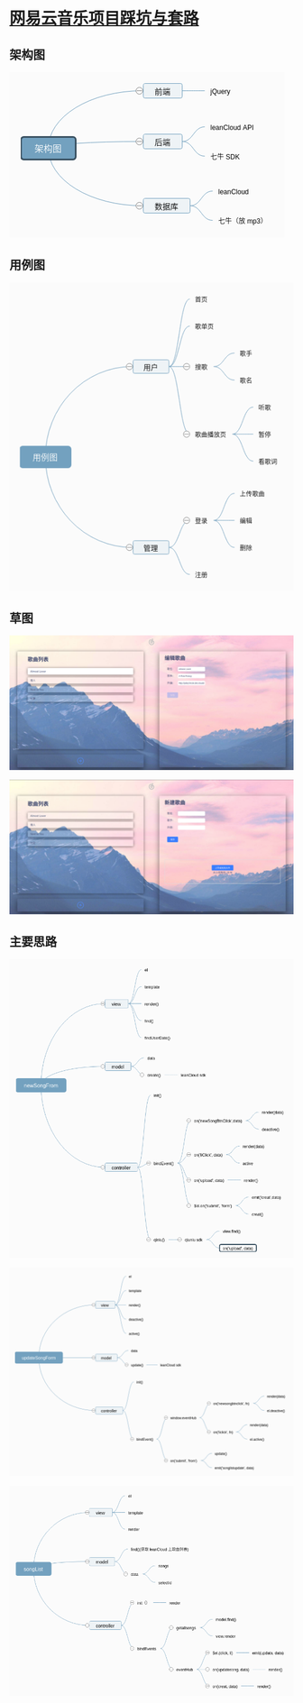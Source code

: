 # [网易云音乐项目踩坑与套路](https://unbrain.github.io/2018/06/01/%E7%BD%91%E6%98%93%E4%BA%91%E9%9F%B3%E4%B9%90%E9%A1%B9%E7%9B%AE%E8%B8%A9%E5%9D%91%E4%B8%8E%E5%A5%97%E8%B7%AF/)

## 架构图

![](./rmSrc/架构图.png)

## 用例图

![](./rmSrc/用例图.png)

## 草图

![](./rmSrc/草图1.png)

![](./rmSrc/草图2.png)

## 主要思路

![](./rmSrc/newSongFrom.png)

![](./rmSrc/updateSongForm.png)

![](./rmSrc/songList.png)
